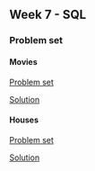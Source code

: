 ## Week 7 - SQL

### Problem set

#### Movies
[Problem set](https://cs50.harvard.edu/x/2020/psets/7/movies)

[Solution](problems/movies)

#### Houses
[Problem set](https://cs50.harvard.edu/x/2020/psets/7/houses)

[Solution](problems/houses)
